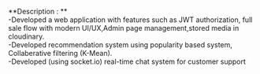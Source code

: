 **Description : ** \
 -Developed a web application with features such as JWT authorization, full sale flow  with modern UI/UX,Admin page management,stored media in cloudinary.\
 -Developed recommendation system using popularity based system, Collaberative filtering (K-Mean).\
 -Developed (using socket.io) real-time chat system for customer support 
